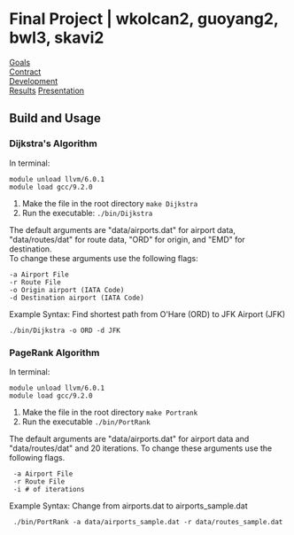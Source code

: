 # Final Project | wkolcan2, guoyang2, bwl3, skavi2

[Goals](docs/GOALS.pdf)  
[Contract](docs/CONTRACT_skavi2.pdf)  
[Development](https://github-dev.cs.illinois.edu/cs225-fa20/wkolcan2-guoyang2-bwl3-skavi2/blob/master/docs/Development%20Log.txt)  
[Results](https://github-dev.cs.illinois.edu/cs225-fa20/wkolcan2-guoyang2-bwl3-skavi2/blob/master/docs/CS225%20Final%20Project%20Results.pdf)
[Presentation](https://www.youtube.com/watch?v=jCze5200xys)


## Build and Usage

### Dijkstra's Algorithm
 In terminal: 
 
    module unload llvm/6.0.1 
    module load gcc/9.2.0 
 
 1. Make the file in the root directory `make Dijkstra`
 2. Run the executable: `./bin/Dijkstra`

The default arguments are "data/airports.dat" for airport data, "data/routes/dat" for route data, "ORD" for origin, and "EMD" for destination.  
To change these arguments use the following flags:

    -a Airport File  
    -r Route File  
    -o Origin airport (IATA Code)  
    -d Destination airport (IATA Code)
 
 Example Syntax: Find shortest path from O'Hare (ORD) to JFK Airport (JFK)
 
    ./bin/Dijkstra -o ORD -d JFK
 
 
 
### PageRank Algorithm
 In terminal:
 
    module unload llvm/6.0.1
    module load gcc/9.2.0
 
  1. Make the file in the root directory `make Portrank`
  2. Run the executable `./bin/PortRank`
  
  The default arguments are "data/airports.dat" for airport data and "data/routes/dat" and 20 iterations.
  To change these arguments use the following flags.
  
     -a Airport File
     -r Route File
     -i # of iterations
     
  Example Syntax: Change from airports.dat to airports_sample.dat
  
     ./bin/PortRank -a data/airports_sample.dat -r data/routes_sample.dat
